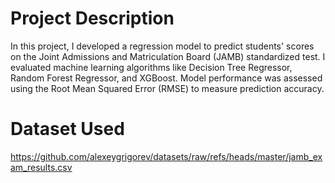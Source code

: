 # Project Description
In this project, I developed a regression model to predict students' scores on the Joint Admissions and Matriculation Board (JAMB) standardized test. I evaluated machine learning algorithms like Decision Tree Regressor, Random Forest Regressor, and XGBoost. Model performance was assessed using the Root Mean Squared Error (RMSE) to measure prediction accuracy.

# Dataset Used
https://github.com/alexeygrigorev/datasets/raw/refs/heads/master/jamb_exam_results.csv

